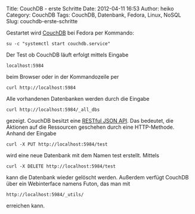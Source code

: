 Title: CouchDB - erste Schritte
Date: 2012-04-11 16:53
Author: heiko
Category: CouchDB
Tags: CouchDB, Datenbank, Fedora, Linux, NoSQL
Slug: couchdb-erste-schritte

Gestartet wird [CouchDB][] bei Fedora per Kommando:

`su -c "systemctl start couchdb.service"`

Der Test ob CouchDB läuft erfolgt mittels Eingabe

`localhost:5984`

beim Browser oder in der Kommandozeile per

`curl http://localhost:5984`

Alle vorhandenen Datenbanken werden durch die Eingabe

`curl http://localhost:5984/_all_dbs`

gezeigt. CouchDB besitzt eine [RESTful JSON API][]. Das bedeutet, die
Aktionen auf die Ressourcen geschehen durch eine HTTP-Methode. Anhand
der Eingabe

`curl -X PUT http://localhost:5984/test`

wird eine neue Datenbank mit dem Namen test erstellt. Mittels

`curl -X DELETE http://localhost:5984/test`

kann die Datenbank wieder gelöscht werden. Außerdem verfügt CouchDB über
ein Webinterface namens Futon, das man mit

`http://localhost:5984/_utils/`

erreichen kann.

  [CouchDB]: http://de.wikipedia.org/wiki/CouchDB "WP:CouchDB"
  [RESTful JSON API]: https://de.wikipedia.org/wiki/RESTful "WP:RESTfuö"
